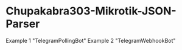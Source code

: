 # Chupakabra303-Mikrotik-JSON-Parser

Example 1 "TelegramPollingBot"
Example 2 "TelegramWebhookBot"
